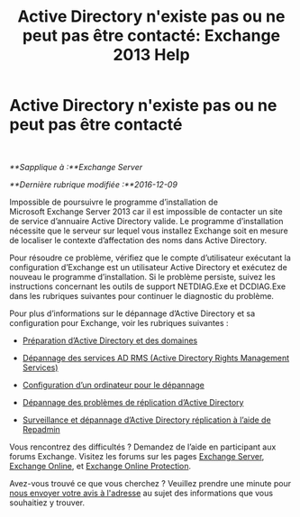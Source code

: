 ﻿---
title: "Active Directory n'existe pas ou ne peut pas être contacté: Exchange 2013 Help"
TOCTitle: Active Directory n'existe pas ou ne peut pas être contacté
ms:assetid: 56adb6fe-ecb8-4a7f-b440-89aa401c28b7
ms:mtpsurl: https://technet.microsoft.com/fr-fr/library/ms.exch.setupreadiness.cannotaccessad(v=EXCHG.150)
ms:contentKeyID: 50478234
ms.date: 04/24/2018
mtps_version: v=EXCHG.150
ms.translationtype: HT
---

# Active Directory n'existe pas ou ne peut pas être contacté

 

_**Sapplique à :**Exchange Server_

_**Dernière rubrique modifiée :**2016-12-09_

Impossible de poursuivre le programme d’installation de Microsoft Exchange Server 2013 car il est impossible de contacter un site de service d’annuaire Active Directory valide. Le programme d’installation nécessite que le serveur sur lequel vous installez Exchange soit en mesure de localiser le contexte d’affectation des noms dans Active Directory.

Pour résoudre ce problème, vérifiez que le compte d’utilisateur exécutant la configuration d’Exchange est un utilisateur Active Directory et exécutez de nouveau le programme d’installation. Si le problème persiste, suivez les instructions concernant les outils de support NETDIAG.Exe et DCDIAG.Exe dans les rubriques suivantes pour continuer le diagnostic du problème.

Pour plus d’informations sur le dépannage d’Active Directory et sa configuration pour Exchange, voir les rubriques suivantes :

  - [Préparation d’Active Directory et des domaines](prepare-active-directory-and-domains-exchange-2013-help.md)

  - [Dépannage des services AD RMS (Active Directory Rights Management Services)](https://go.microsoft.com/fwlink/p/?linkid=272144)

  - [Configuration d’un ordinateur pour le dépannage](https://go.microsoft.com/fwlink/p/?linkid=272141)

  - [Dépannage des problèmes de réplication d’Active Directory](https://go.microsoft.com/fwlink/p/?linkid=272142)

  - [Surveillance et dépannage d’Active Directory réplication à l’aide de Repadmin](https://go.microsoft.com/fwlink/p/?linkid=272143)

Vous rencontrez des difficultés ? Demandez de l’aide en participant aux forums Exchange. Visitez les forums sur les pages [Exchange Server](https://go.microsoft.com/fwlink/p/?linkid=60612), [Exchange Online](https://go.microsoft.com/fwlink/p/?linkid=267542), et [Exchange Online Protection](https://go.microsoft.com/fwlink/p/?linkid=285351).

Avez-vous trouvé ce que vous cherchez ? Veuillez prendre une minute pour [nous envoyer votre avis à l'adresse](mailto:exsetuphelpfeedback@microsoft.com?subject=exchange%202013%20setup%20help%20feedback) au sujet des informations que vous souhaitiez y trouver.

